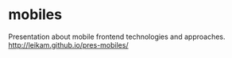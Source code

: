 mobiles
=======

Presentation about mobile frontend technologies and approaches.
http://leikam.github.io/pres-mobiles/
